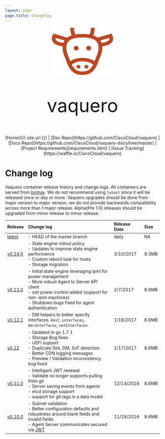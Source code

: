 ```yaml
---
layout: page
page.title: Changelog
---
```

<div align="center">
<img src="img/cow.png" alt="Drawing" style="width: 200px;"/>
  <p style="font-size:60px">vaquero</p>
[Home]({{ site.url }}) | [Dev Repo](https://github.com/CiscoCloud/vaquero) | [Docs Repo](https://github.com/CiscoCloud/vaquero-docs/tree/master) | [Project Requirements](requirements.html) | [Issue Tracking](https://waffle.io/CiscoCloud/vaquero)
</div>

# Change log

Vaquero container release history and change logs. All containers are served from [bintray](https://bintray.com/shippedrepos/vaquero/vaquero%3Avaquero). We do not recommend using `latest` since it will be released once or day or more. Vaquero upgrades should be done from major version to major version, we do not provide backwards compatibility across more than 1 major release. Alpha(Pre 1.0) releases should be upgraded from minor release to minor release.


| Release                                                                       | Change log                                                                                                                                                                                                                   | Release Date | Size  |
|:------------------------------------------------------------------------------|:-----------------------------------------------------------------------------------------------------------------------------------------------------------------------------------------------------------------------------|:-------------|:------|
| [latest](https://bintray.com/shippedrepos/vaquero/vaquero%3Avaquero/latest)   | - HEAD of the master branch                                                                                                                                                                                                  | daily        | NA    |
| [v0.14.0](https://bintray.com/shippedrepos/vaquero/vaquero%3Avaquero/v0.14.0) | - State engine rollout policy <br> - Updates to improve state engine performance <br> - Custom reboot task for hosts <br> - Storage migration  | 3/10/2017     | 9.3MB |
| [v0.13.0](https://bintray.com/shippedrepos/vaquero/vaquero%3Avaquero/v0.13.0) | - Initial state engine leveraging ipmi for power management <br> - More robust Agent to Server API client <br> - ssh power control added (support for non-ipmi machines) <br> - Shutdown bugs fixed for agent authentication | 2/7/2017     | 8.6MB |
| [v0.12.1](https://bintray.com/shippedrepos/vaquero/vaquero%3Avaquero/v0.12.1) | - DM helpers to better specify interfaces. `Host.interfaces`, `bmcInterfaces`, `netInterfaces`                                                                                                                               | 1/18/2017    | 8.6MB |
| [v0.12](https://bintray.com/shippedrepos/vaquero/vaquero%3Avaquero/v0.12)     | - Updated to go 1.7.1 <br> - Storage Bug fixes <br> - UEFI support <br> - Duplicate Site, DM, SoT detection <br> - Better CDN logging messages <br> - Preview / Validation inconsistency bug fixed                           | 1/17/2017    | 8.6MB |
| [v0.11.0](https://bintray.com/shippedrepos/vaquero/vaquero%3Avaquero/v0.11.0) | - Intelligent JWT renewal <br> - Validate no longer supports pulling from git <br> - Server saving events from agents <br> - etcd storage support <br> - support for git tags in a data model                                | 12/14/2016   | 8.6MB |
| [v0.10.0](https://bintray.com/shippedrepos/vaquero/vaquero%3Avaquero/v0.10.0) | - Subnet validation <br> - Better configuration defaults and robustness around blank fields and invalid fields <br> - Agent Server communicates secured via [JWT](https://jwt.io/)                                           | 11/28/2016   | 8.6MB |
